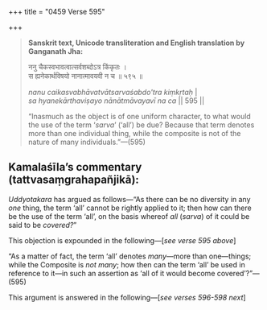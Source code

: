 +++
title = "0459 Verse 595"

+++
> **Sanskrit text, Unicode transliteration and English translation by Ganganath Jha:** 
>
> ननु चैकस्वभावत्वात्सर्वशब्दोऽत्र किंकृतः ।  
> स ह्यनेकार्थविषयो नानात्मावयवी न च ॥ ५९५ ॥ 
>
> *nanu caikasvabhāvatvātsarvaśabdo'tra kiṃkṛtaḥ* \|  
> *sa hyanekārthaviṣayo nānātmāvayavī na ca* \|\| 595 \|\| 
>
> “Inasmuch as the object is of one uniform character, to what would the use of the term ‘*sarva*’ (‘all’) be due? Because that term denotes more than one individual thing, while the composite is not of the nature of many individuals.”—(595)



## Kamalaśīla’s commentary (tattvasaṃgrahapañjikā):

*Uddyotakara* has argued as follows—“As there can be no diversity in any *one* thing, the term ‘all’ cannot be rightly applied to it; then how can there be the use of the term ‘all’, on the basis whereof *all* (*sarva*) of it could be said to be *covered?*”

This objection is expounded in the following—[*see verse 595 above*]

“As a matter of fact, the term ‘all’ denotes *many*—more than one—things; while the Composite is *not many*; how then can the term ‘all’ be used in reference to it—in such an assertion as ‘all of it would become covered’?”—(595)

This argument is answered in the following—[*see verses 596-598 next*]


